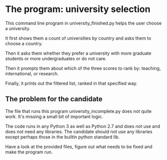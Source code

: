 # The program: university selection

This command line program in university_finished.py helps the user choose
a university.

It first shows them a count of universities by country 
and asks them to choose a country.

Then it asks them whether they prefer a university with more 
graduate students or more undergraduates or do not care. 

Then it prompts them about which of the three scores to rank by:
teaching, international, or research.

Finally, it prints out the filtered list, ranked in that specified way.

The problem for the candidate
--------------------------------
The file that runs this program university_incomplete.py does not quite work.
It's missing a small bit of important logic.

The code runs in any Python 3 as well as Python 2.7 and does not use and 
does not need any libraries. The candidate should not use any libraries 
except perhaps those in the builtin python standard lib.

Have a look at the provided files, figure out what needs to be fixed and make 
the program run.
